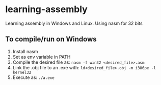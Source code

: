 # learning-assembly

Learning assembly in Windows and Linux. Using nasm for 32 bits

## To compile/run on Windows

1. Install nasm
2. Set as env variable in PATH
3. Compile the desired file as: `nasm -f win32 <desired_file>.asm`
4. Link the .obj file to an .exe with: `ld<desired_file>.obj -m i386pe -l kernel32`
5. Execute as: `./a.exe`
